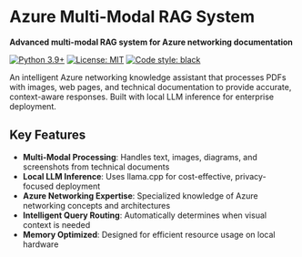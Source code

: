 # Azure Multi-Modal RAG System

 **Advanced multi-modal RAG system for Azure networking documentation**

[![Python 3.9+](https://img.shields.io/badge/python-3.9+-blue.svg)](https://www.python.org/downloads/)
[![License: MIT](https://img.shields.io/badge/License-MIT-yellow.svg)](https://opensource.org/licenses/MIT)
[![Code style: black](https://img.shields.io/badge/code%20style-black-000000.svg)](https://github.com/psf/black)

An intelligent Azure networking knowledge assistant that processes PDFs with images, web pages, and technical documentation to provide accurate, context-aware responses. Built with local LLM inference for enterprise deployment.

## Key Features

- **Multi-Modal Processing**: Handles text, images, diagrams, and screenshots from technical documents
- **Local LLM Inference**: Uses llama.cpp for cost-effective, privacy-focused deployment
- **Azure Networking Expertise**: Specialized knowledge of Azure networking concepts and architectures
- **Intelligent Query Routing**: Automatically determines when visual context is needed
- **Memory Optimized**: Designed for efficient resource usage on local hardware

